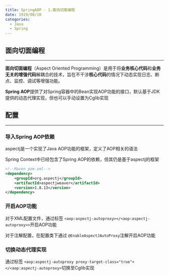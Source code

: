```yaml
---
title: SpringAOP - 1.面向切面编程
date: 1919/08/10
categories:
  - Java
  - Spring
---
```


## 面向切面编程

---

**面向切面编程**（Aspect Oriented Programming）是用于将**业务核心代码**和**业务无关的增强代码**解耦合的技术，旨在不干涉**核心代码**的情况下动态实现日志、断点、监控、调试等增强功能。

**Spring AOP**提供了对Spring容器中的Bean实现AOP功能的接口，默认基于JDK提供的动态代理实现，但也可以手动设置为Cglib实现

## 配置

---

### 导入Spring AOP依赖

aspectj是一个实现了Java AOP功能的框架，定义了AOP相关的语法

Spring Context中已经包含了Spring AOP的依赖，但其仍是基于aspectj的框架

```xml
<!--Maven pom.xml-->
<dependency>
    <groupId>org.aspectj</groupId>
    <artifactId>aspectjweaver</artifactId>
    <version>1.8.13</version>
</dependency>
```

### 开启AOP功能

对于XML配置文件，通过标签 `<aop:aspectj-autoproxy></<aop:aspectj-autoproxy>>`开启AOP功能

对于注解配置，在配置类下通过 `@EnableAspectJAutoProxy`注解开启AOP功能

### 切换动态代理实现
通过标签 `<aop:aspectj-autoproxy proxy-target-class="true"></<aop:aspectj-autoproxy>`切换至Cglib实现
